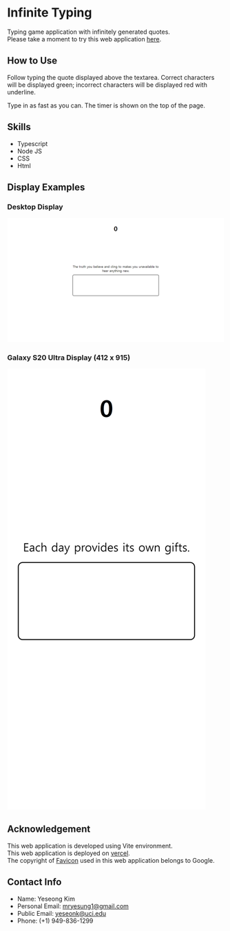 # Infinite Typing

Typing game application with infinitely generated quotes.
<br/>
Please take a moment to try this web application [here](https://infinite-typing.vercel.app/).

## How to Use

Follow typing the quote displayed above the textarea. Correct characters will be displayed green; incorrect characters will be displayed red with underline.

Type in as fast as you can. The timer is shown on the top of the page.

## Skills

- Typescript
- Node JS
- CSS
- Html

## Display Examples

### Desktop Display

![Desktop Display](public/screenshots/InfiniteTypingDesktop.png)

### Galaxy S20 Ultra Display (412 x 915)

![Mobile Galaxy S20 Ultra Display](public/screenshots/InfiniteTypingMobile.png)

## Acknowledgement

This web application is developed using Vite environment.
<br/>
This web application is deployed on [vercel](https://infinite-typing.vercel.app/).
<br/>
The copyright of [Favicon](https://fonts.google.com/icons?selected=Material+Symbols+Outlined:keyboard:FILL@0;wght@400;GRAD@0;opsz@24&icon.query=keyboard&icon.platform=web) used in this web application belongs to Google.

## Contact Info

- Name: Yeseong Kim
- Personal Email: mryesung1@gmail.com
- Public Email: yeseonk@uci.edu
- Phone: (+1) 949-836-1299
